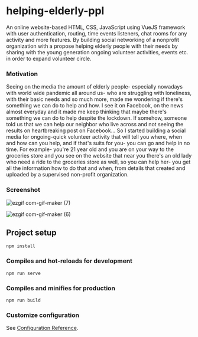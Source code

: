 # helping-elderly-ppl
An online website-based HTML, CSS, JavaScript using VueJS framework with user authentication, routing, time events listeners, chat rooms for any activity and more features. By building social networking of a nonprofit organization with a propose helping elderly people with their needs by sharing with the young generation ongoing volunteer activities, events etc. in order to expand volunteer circle.

### Motivation
Seeing on the media the amount of elderly people- especially nowadays with world wide pandemic all around us- who are struggling with loneliness, with their basic needs and so much more, made me wondering if there's something we can do to help and how.
I see it on Facebook, on the news almost everyday and it made me keep thinking that maybe there's something we can do to help despite the lockdown. If somehow, someone told us that we can help our neighbor who live across and not seeing the results on heartbreaking post on Facebook…
So I started building a social media for ongoing-quick volunteer activity that will tell you where, when and how can you help, and if that's suits for you- you can go and help in no time.
For example- you're 21 year old and you are on your way to the groceries store and you see on the website that near you there's an old lady who need a ride to the groceries store as well, so you can help her- you get all the information how to do that and when, from details that created and uploaded by a supervised non-profit organization.

### Screenshot

![ezgif com-gif-maker (7)](https://user-images.githubusercontent.com/72604721/102015813-742d0c80-3d66-11eb-8ca4-d6be8e70d185.gif)

![ezgif com-gif-maker (6)](https://user-images.githubusercontent.com/72604721/102015802-624b6980-3d66-11eb-91eb-37c0246f1601.gif)






## Project setup
```
npm install
```

### Compiles and hot-reloads for development
```
npm run serve
```

### Compiles and minifies for production
```
npm run build
```

### Customize configuration
See [Configuration Reference](https://cli.vuejs.org/config/).
